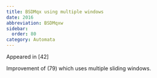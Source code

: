 ```yaml
---
title: BSDMqx using multiple windows
date: 2016
abbreviation: BSDMqxw
sidebar:
  order: 80
category: Automata
---
```


Appeared in [42]

Improvement of (79) which uses multiple sliding windows.
